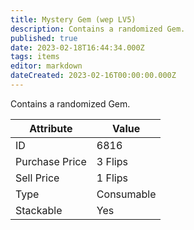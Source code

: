 ```yaml
---
title: Mystery Gem (wep LV5)
description: Contains a randomized Gem.
published: true
date: 2023-02-18T16:44:34.000Z
tags: items
editor: markdown
dateCreated: 2023-02-16T00:00:00.000Z
---
```


Contains a randomized Gem.

|Attribute|Value|
|-|-|
|ID|6816|
|Purchase Price|3 Flips|
|Sell Price|1 Flips|
|Type|Consumable|
|Stackable|Yes|

